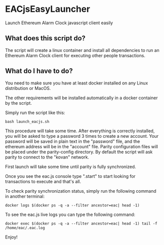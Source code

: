 # EACjsEasyLauncher
Launch Ethereum Alarm Clock javascript client easily

## What does this script do?

The script will create a linux container and install all dependencies to run an Ethereum Alarm Clock client for executing other people transactions.

## What do I have to do?

You need to make sure you have at least docker installed on any Linux distribution or MacOS.

The other requirements will be installed automatically in a docker container by the script.

Simply run the script like this:

```
bash launch_eacjs.sh
```

This procedure will take some time.
After everything is correctly installed, you will be asked to type a password 3 times to create a new account.
Your password will be saved in plain text in the "password" file, and the ethereum address will be in the "account" file.
Parity configuration files will be placed under the parity-config directory.
By default the script will ask parity to connect to the "kovan" network.

First launch will take some time until parity is fully synchronized.

Once you see the eac.js console type ".start" to start looking for transactions to execute and that's all.

To check parity synchronization status, simply run the following command in another terminal:

```
docker logs $(docker ps -q -a --filter ancestor=eac| head -1)
```

To see the eac.js live logs you can type the following command:

```
docker exec $(docker ps -q -a --filter ancestor=eac| head -1) tail -f /home/eac/.eac.log
```

Enjoy!
